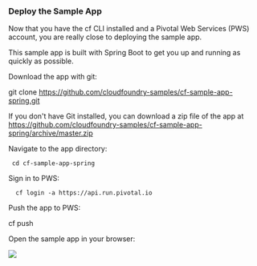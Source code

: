### Deploy the Sample App

Now that you have the cf CLI installed and a Pivotal Web Services (PWS) account, you are really close to deploying the sample app.

This sample app is built with Spring Boot to get you up and running as quickly as possible.

Download the app with git:

git clone https://github.com/cloudfoundry-samples/cf-sample-app-spring.git

If you don't have Git installed, you can download a zip file of the app at https://github.com/cloudfoundry-samples/cf-sample-app-spring/archive/master.zip

Navigate to the app directory:

     cd cf-sample-app-spring

Sign in to PWS:

      cf login -a https://api.run.pivotal.io

Push the app to PWS:

   cf push
   
   Open the sample app in your browser:

![](https://d1fto35gcfffzn.cloudfront.net/images/products/gettingstartedwithpcf/example-url.png)
